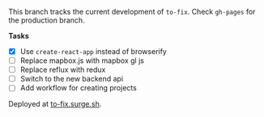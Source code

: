 This branch tracks the current development of `to-fix`. Check `gh-pages` for the production branch.

**Tasks**
- [x] Use `create-react-app` instead of browserify
- [ ] Replace mapbox.js with mapbox gl js
- [ ] Replace reflux with redux
- [ ] Switch to the new backend api
- [ ] Add workflow for creating projects

Deployed at [to-fix.surge.sh](https://to-fix.surge.sh).

